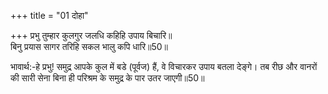 +++
title = "01 दोहा"

+++
प्रभु तुम्हार कुलगुर जलधि कहिहि उपाय बिचारि॥  
बिनु प्रयास सागर तरिहि सकल भालु कपि धारि॥50॥  

भावार्थ:-हे प्रभु! समुद्र आपके कुल में बडे (पूर्वज) हैं, वे विचारकर उपाय बतला देङ्गे। तब रीछ और वानरों की सारी सेना बिना ही परिश्रम के समुद्र के पार उतर जाएगी॥50॥  



